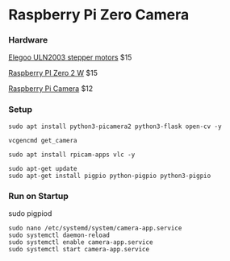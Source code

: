 # Raspberry Pi Zero Camera

### Hardware

[Elegoo ULN2003 stepper motors](https://www.elegoo.com/blogs/arduino-projects/elegoo-uln2003-stepper-motors-and-motor-driver-boards-tutorial) $15

[Raspberry PI Zero 2 W](https://www.raspberrypi.com/products/raspberry-pi-zero-2-w/) $15

[Raspberry Pi Camera](https://www.amazon.com/Camera-Arducam-Raspberry-Raspbian-MotionEye/dp/B01LY05LOE?crid=1SD21BYQMIKZR&dib=eyJ2IjoiMSJ9.CuuGiXKuhG2W8K2-4jb3rHXRw-8Jijh59kVPtHsgtffBVlNs1HjSKyTYJi_UK8gT2tpOXj_gZSOdDCGFyL4Nl-q4prUvLYjk_K2JNu5801q7FSRP0EXWC4FbPKS6YpsezMx-E0nEZr2EB-evG2AFTl0OLzOBX_zsDfjbEQKm-eAq55xlydX0iiyEU2Exhj-LKmR0OjV0Syf72dKpQ3qNjdJ901YsGlgyv0Wl54ltx40.bjqLPOzMPxdDq1TeKZiqSh50URBySySe1jBbR4cIUCA&dib_tag=se&keywords=raspberry+pi+zero+camera&qid=1756229203&sprefix=raspberry+pi+zero+camer%2Caps%2C133&sr=8-3) $12

### Setup



```shell
sudo apt install python3-picamera2 python3-flask open-cv -y
```

```shell
vcgencmd get_camera
```

```shell
sudo apt install rpicam-apps vlc -y
```

```
sudo apt-get update
sudo apt-get install pigpio python-pigpio python3-pigpio
```

### Run on Startup 

sudo pigpiod

```shell
sudo nano /etc/systemd/system/camera-app.service
sudo systemctl daemon-reload
sudo systemctl enable camera-app.service
sudo systemctl start camera-app.service
```